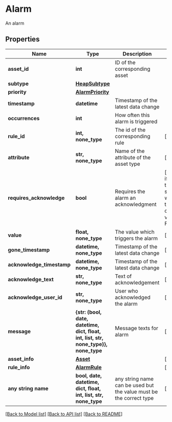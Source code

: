 # Alarm

An alarm

## Properties
Name | Type | Description | Notes
------------ | ------------- | ------------- | -------------
**asset_id** | **int** | ID of the corresponding asset | 
**subtype** | [**HeapSubtype**](HeapSubtype.md) |  | 
**priority** | [**AlarmPriority**](AlarmPriority.md) |  | 
**timestamp** | **datetime** | Timestamp of the latest data change | 
**occurrences** | **int** | How often this alarm is triggered | 
**rule_id** | **int, none_type** | The id of the corresponding rule | [optional] 
**attribute** | **str, none_type** | Name of the attribute of the asset type | [optional] 
**requires_acknowledge** | **bool** | Requires the alarm an acknowledgment | [optional]  if omitted the server will use the default value of False
**value** | **float, none_type** | The value which triggers the alarm | [optional] 
**gone_timestamp** | **datetime, none_type** | Timestamp of the latest data change | [optional] 
**acknowledge_timestamp** | **datetime, none_type** | Timestamp of the latest data change | [optional] 
**acknowledge_text** | **str, none_type** | Text of acknowledgement | [optional] 
**acknowledge_user_id** | **str, none_type** | User who acknowledged the alarm | [optional] 
**message** | **{str: (bool, date, datetime, dict, float, int, list, str, none_type)}, none_type** | Message texts for alarm | [optional] 
**asset_info** | [**Asset**](Asset.md) |  | [optional] 
**rule_info** | [**AlarmRule**](AlarmRule.md) |  | [optional] 
**any string name** | **bool, date, datetime, dict, float, int, list, str, none_type** | any string name can be used but the value must be the correct type | [optional]

[[Back to Model list]](../README.md#documentation-for-models) [[Back to API list]](../README.md#documentation-for-api-endpoints) [[Back to README]](../README.md)


